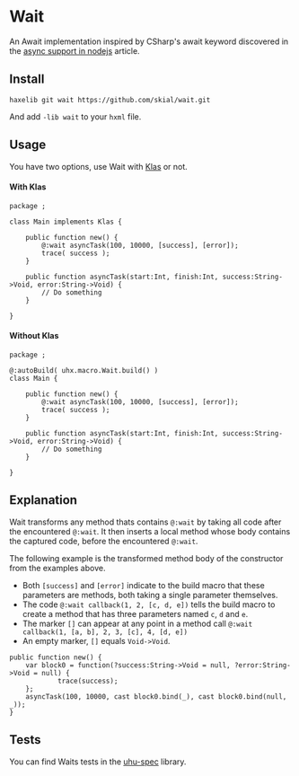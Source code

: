 Wait
====

An Await implementation inspired by CSharp's await keyword 
discovered in the [async support in nodejs](https://github.com/koush/node/wiki/"async"-support-in-node.js)
article.

## Install

`haxelib git wait https://github.com/skial/wait.git`

And add `-lib wait` to your `hxml` file.
	
## Usage

You have two options, use Wait with [Klas](https://github.com/skial/klas/) or not.

#### With Klas

```
package ;

class Main implements Klas {
	
	public function new() {
		@:wait asyncTask(100, 10000, [success], [error]);
		trace( success );
	}
	
	public function asyncTask(start:Int, finish:Int, success:String->Void, error:String->Void) {
		// Do something
	}
	
}
```

#### Without Klas

```
package ;

@:autoBuild( uhx.macro.Wait.build() )
class Main {
	
	public function new() {
		@:wait asyncTask(100, 10000, [success], [error]);
		trace( success );
	}
	
	public function asyncTask(start:Int, finish:Int, success:String->Void, error:String->Void) {
		// Do something
	}
	
}
```

## Explanation

Wait transforms any method thats contains `@:wait` by taking all code after the
encountered `@:wait`. It then inserts a local method whose body contains 
the captured code, before the encountered `@:wait`.

The following example is the transformed method body of the constructor from the
examples above.

+ Both `[success]` and `[error]` indicate to the build macro that these parameters
are methods, both taking a single parameter themselves.
+ The code `@:wait callback(1, 2, [c, d, e])` tells the build macro to create a
method that has three parameters named `c`, `d` and `e`.
+ The marker `[]` can appear at any point in a method call `@:wait callback(1, [a, b], 2, 3, [c], 4, [d, e])`
+ An empty marker, `[]` equals `Void->Void`.

```
public function new() {
    var block0 = function(?success:String->Void = null, ?error:String->Void = null) {
            trace(success);
    };
    asyncTask(100, 10000, cast block0.bind(_), cast block0.bind(null, _));
}
```

## Tests

You can find Waits tests in the [uhu-spec](https://github.com/skial/uhu-spec/blob/master/src/uhx/macro/WaitSpec.hx) library.